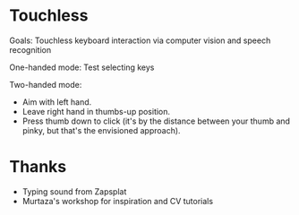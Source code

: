 # Touchless
Goals: Touchless keyboard interaction via computer vision and speech recognition

One-handed mode: Test selecting keys

Two-handed mode: 
- Aim with left hand.
- Leave right hand in thumbs-up position.
- Press thumb down to click (it's by the distance between your thumb and pinky, but that's the envisioned approach).

# Thanks
- Typing sound from Zapsplat
- Murtaza's workshop for inspiration and CV tutorials